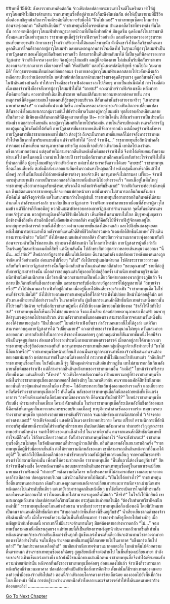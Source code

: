 ##บทที่ 1560: สังหารราชาเทพติดต่อกัน
จ้าวเฟิงปลดปล่อยกระบวนท่าโจมตีในพริบตา ทำให้ผู้อาวุโสผมฟ้าไม่มีแรงต้านทาน
ราชาเทพทุนซื่อที่อยู่ด้านหลังก็ตะลึงงันเช่นกัน ต่อให้เป็นเขายามที่มีชีวิต เมื่อต้องเผชิญหน้ากับการโจมตีระดับนี้ก็ยากจะรับมือได้
“ฝันไปเถอะ!”
ราชาเทพทุนซื่อตะโกนกร้าว ก่อนจะพุ่งออกมา
“กลืนฟ้าเก็บดิน!”
ราชาเทพทุนซื่อโคจรพลังเทพ สำแดงเคล็ดวิชาที่ทรงพลัง
ทันใดนั้น อากาศเหนือผู้อาวุโสผมฟ้าปรากฏระลอกน้ำวนที่เป็นดั่งปากยักษ์ มันดูดซึม ฉุดดึงพลังในธรรมชาติทั้งหมดแถวนั้นอย่างรุนแรง
ราชาเทพทุนซื่อรู้ว่าจ้าวเฟิงรวดเร็วอย่างยิ่ง แถมยังครอบครองอาวุธบรรพชนเทียมทะยานฟ้า
ถ้าหากเขาจู่โจมจ้าวเฟิงอาจไม่ได้ผลอะไรมากนัก
ดังนั้นเขาจึงใช้เคล็ดวิชากลืนนภาดูดกลืนการโจมตีรอบกายผู้อาวุโสผมฟ้า ลดทอนพลานุภาพการโจมตีลงไป
ในฐานะที่ผู้อาวุโสผมฟ้าเป็นกายวัฏสงสาร ขอแค่ไม่ถูกปลิดชีพอย่างรวดเร็ว ก็สามารถฟื้นคืนชีพกลับมาได้ นี่เป็นจุดที่พิสดารของกายวัฏสงสาร
จ้าวเฟิงโคจรดวงตาซ้าย จ้องผู้อาวุโสผมฟ้า คนผู้นี้จะต้องตาย ไม่เช่นนั้นรับมือกับราชาเทพสองคนจะลำบากเอาการ
เมื่อเจอการโจมตี ‘หัตถ์ปิดฟ้า’ และยังมีเนตรอัสนีบริสุทธิ์ รวมไปถึง ‘คมดาบมิติ’ ที่อาวุธบรรพชนเทียมปลดปล่อยออกมา ร่างกายของผู้อาวุโสผมฟ้าแหลกสลายไประดับหนึ่งแล้ว เหลือกายเพียงส่วนน้อยเท่านั้น
แต่ปากยักษ์กลืนนภาด้านบนสร้างแรงฉุดดึงรุนแรง ดูดกลืนพลังโจมตีในฟ้าดินอย่างบ้าคลั่ง ทำให้การโจมตีของจ้าวเฟิงอ่อนแรงลงไปเรื่อยๆ
หากเป็นเช่นนี้ต่อไป การโจมตีต่อเนื่องของจ้าวเฟิงก็อาจสังหารผู้อาวุโสผมฟ้าไม่ได้
“ตายซะ!”
ดวงตาซ้ายจ้าวเฟิงจ้องเขม็ง พลังมายาดั้งเดิมทะลักล้น ดวงตาซ้ายที่เดิมเป็นประกาย พลันแผ่สีสันมายาออกมาหลายต่อหลายชั้น
ภาพเหตุการณ์นี้ดึงดูดความสนใจของคนที่สู้รบอยู่รอบบริเวณ สีสันเหล่านั้นช่างสวยงามจริงๆ
“เนตรเทพมายาทำลายล้าง!”
ความคิดที่แน่วแน่เกิดขึ้น ภาพในครรลองสายตาของจ้าวเฟิงเกิดการเปลี่ยนแปลง
สีสันของทั้งโลกมายาเกาะกลุ่มรวมกันไปยังร่างที่ขาดวิ่นของผู้อาวุโสผมฟ้า ทุกสิ่งรอบตัวเหมือนกลายเป็นสีขาวดำ มีเพียงแค่สีสันหลากสีที่ดึงดูดสายตาที่สุด
ปัง~
ทว่าทันใดนั้น สีสันพร่างพราวเป็นประหนึ่งฟองน้ำ แตกสลายโดยพลัน และผู้อาวุโสผมฟ้าก็หายไปพร้อมกัน
ภายในเรือรบสีทองดำ เนตรสังสารวัฏของผู้คุมกฎโย่วสัมผัสได้ทันที
กายวัฏสงสารขั้นราชาเทพเดิมทีจัดการยากนัก แต่เมื่อครู่จ้าวเฟิงสังหารกายวัฏสงสารขั้นราชาเทพของเขาไปแล้ว
ต้องรู้ว่า ถึงจะเป็นราชาเทพชั้นยอดก็ไม่อาจสังหารราชาเทพทั่วไปจนสิ้นซากในพริบตาแบบนั้น แต่จ้าวเฟิงทำได้
“อ๊าก! จ้าวเฟิง…”
ราชาเทพทุนซื่อสีหน้าบ้าคลั่ง คำรามอย่างโหดเหี้ยม พลานุภาพชวนเขย่าขวัญ
ตอนที่เจอกับจ้าวเฟิงก่อนนี้ เขาคิดไปเองว่าตนแข็งแกร่งมากกว่าแน่ แต่สุดท้ายไม่สามารถกลืนกินพลังดั้งเดิมของจ้าวเฟิงได้ จึงทำได้เพียงยอมรับความพ่ายแพ้ไป
แต่ในตอนนี้ เวลาผ่านไปหลายปี เขาร่วมมือกับราชาเทพอีกคนหนึ่งกลับทำอะไรจ้าวเฟิงไม่ได้
ที่น่าตลกก็คือ ผู้อาวุโสผมฟ้าถูกจ้าวเฟิงสังหาร แต่เขาไม่สามารถขัดขวางได้เลย
“ตายซะ!”
ราชาเทพทุนซื่อตะโกนเสียงดัง สะบัดมือส่งระลอกแสงอึมครึมราวฝนห่าใหญ่ออกไป
พลังกลุ่มนี้เขาเพิ่งกลืนเข้าไปเมื่อครู่ ภายในนั้นยังแฝงไปด้วยพลังสังหารต่างๆ ของจ้าวเฟิง พลานุภาพจึงไม่ธรรมดา
เปรี๊ยะ~
จ้าวเฟิงกระตุ้นทะยานฟ้า กลายเป็นระลอกแสงสีเงินสายหนึ่งบินหนีไปอย่างรวดเร็ว
“ตอนนี้อยู่ในศึกใหญ่ ราชาเทพทุนซื่อสามารถดูดรับพลังรอบบริเวณได้ พลังแท้จริงเพิ่มขึ้นมาก!”
จ้าวเฟิงวิเคราะห์อย่างมีเหตุมีผล
ถึงแม้ตอนแรกราชาเทพทุนซื่อจะยอมแพ้ต่อหน้าเขา แต่นั่นเพราะไม่สามารถกลืนกินพลังมายาดั้งเดิมได้ พลังจึงถูกจำกัด
แต่ในสนามรบกว้างใหญ่เช่นนี้ ราชาเทพทุนซื่อสามารถกลืนกินพลังได้ตามอำเภอใจ กำลังรบแกร่งกล้า บวกกับเป็นกายวัฏสงสาร จ้าวเฟิงยากจะทำลายเขาเหมือนที่สังหารผู้อาวุโสผมฟ้า
แต่วิธีการก็ยังพอมีอยู่
พวกฝืนชะตาฟ้าครอบครองกายวัฏสงสารจำนวนมาก จุดนี้พันธมิตรเนตรเทพเจ้ารู้มานาน พวกผู้ทรงภูมิเองก็คิดวิธีรับมือได้แล้ว
เห็นเพียงในสนามรบไม่ไกล มีบุรุษหนุ่มชุดขาว มือข้างหนึ่งถือพัด ส่วนอีกมือหนึ่งถือแผ่นค่ายกลสีดำ
คนผู้นี้ก็คือถังไป๋ที่จ้าวเฟิงรู้จักตอนอยู่ในมหาสมุทรเพลิงสวรรค์
ยามนี้ถังไป๋ทะลวงผ่านจอมเทพขั้นสองได้นานแล้ว และไปถึงขั้นสองสุดยอด พลังไม่สามารถประมาทได้
หลังจากที่แดนศักดิ์สิทธิ์ชีวิตเรียกรวมพล ‘แดนศักดิ์สิทธิ์ผนึกเทพ’ ก็รีบเดินทางมารวมตัวด้วย
“ผนึก!”
ถังไป๋ตบลงบนแผ่นค่ายกลสีดำ อักขระสีขาวจำนวนมากพวยพุ่งออกมาทันที ก่อนจะรวมตัวเป็นโซ่หลายเส้น พุ่งทะลวงไปด้านหน้า
ไม่ไกลเท่าไหร่นัก กายวัฏสงสารผู้หนึ่งกำลังโรมรันอยู่กับสมาชิกแดนศักดิ์สิทธิ์
แต่ฉับพลันนั้น โซ่อักขระสีขาวสุกสกาวหลายเส้นหมุนวนออกมา
“นี่มัน…อะไรกัน?”
สีหน้ากายวัฏสงสารเปลี่ยนไปเล็กน้อย ดิ้นรนสุดกำลัง แต่กลับพบว่าพลังของตนเองถูกจำกัดเอาไว้อย่างหนัก อ่อนแรงไปเรื่อยๆ
“เก็บ!”
ถังไป๋กระตุ้นแผ่นค่ายกล โซ่อักขระขาวแวววาวหดกลับทันที
แต่กายวัฏสงสารร่างนั้นก็ถูกดึงกลับเข้ามาในแผ่นค่ายกลสีดำด้วย
“ขอบคุณมาก!”
ชายที่ต่อสู้กับกายวัฏสงสารร่างนั้น เมื่อกล่าวขอบคุณแล้วก็พุ่งออกไปต่อสู้อีกครั้ง
เผ่าผนึกเทพชำนาญวิชาผนึก ผนึกฟ้าผนึกดินผนึกเทพ
เมื่อวิชาผนึกพวกเขาผสานเป็นหนึ่งเดียวกับค่ายกลของพวกผู้ทรงภูมิแล้ว จึงกลายเป็นวิชาผนึกที่แข็งแกร่งมากขึ้น และสามารถรับมือกับกายวัฏสงสารที่ไม่สูญสลายได้
“สหายจ้าวหรือ?”
ถังไป๋หันมามองจ้าวเฟิงที่อยู่อีกฟาก
เมื่อครู่นี้เขาได้ยินเสียงของจ้าวเฟิง
“ราชาเทพทุนซื่อ ไม่ใช่คนที่ข้าจะรับมือได้!”
ถังไป๋ปรายตามองราชาเทพทุนซื่อที่ไล่ล่าจ้าวเฟิงไม่ปล่อย สีหน้าไม่ค่อยสู้ดีนัก แต่ตัวเขาเองก็ทะยานไปอย่างรวดเร็ว
ในเวลาเดียวกัน ผู้แข็งแกร่งแดนศักดิ์สิทธิ์ผนึกเทพส่วนหนึ่งแถวนั้นก็ไปรวมตัวกันด้วย
จะรับมือกับราชาเทพผู้หนึ่ง ถังไป๋เพียงคนเดียวย่อมไม่เพียงพอ
“ข้าสั่งให้ไสหัวไปซะ!”
ราชาเทพทุนซื่อก็เห็นอะไรไม่ชอบมาพากล จึงตะเบ็งเสียง ปลดปล่อยพลานุภาพสะเทือนฟ้า ลมพายุสีดำรุนแรงพุ่งออกไปรอบบริเวณ
ด้วยพลังราชาเทพชั้นยอดของเขา สามารถสังหารจอมเทพขั้นหนึ่งขั้นสองได้ง่ายดายอยู่แล้ว
“ฝันไปเถอะ!”
ใบหน้าจ้าวเฟิงเย็นชา
กำลังรบคนพวกนี้ไม่ได้สูงส่ง แต่มีวิชาสามารถควบคุมกายวัฏสงสารได้
“เปลี่ยนมายา!”
ดวงตาซ้ายของจ้าวเฟิงหมุนวนไม่หยุด ควันแสงมายาลอยออกมา แทรกตัวเข้าไปในอากาศ
สิ่งของทั้งหมดค่อยๆ ถูกปกคลุมด้วยสีสันมายาชั้นหนึ่งโดยมีจ้าวเฟิงเป็นจุดศูนย์กลาง ส่องแสงเรืองรองประหนึ่งภาพมายาของสรวงสรรค์
เมื่อตกอยู่ภายใต้ภาพลวงตา ราชาเทพทุนซื่อรู้สึกอ่อนเรงลงทันที พลานุภาพของราชาเทพชั้นยอดกลุ่มนั้นถูกจ้าวเฟิงทำลายไป
“มาไม้นี้อีกแล้วหรือ?”
ราชาเทพทุนซื่อหน้าเปลี่ยนสี
ตอนนั้นเขาถูกกระบวนท่านี้ของจ้าวเฟิงเล่นงานจนต้องขอยอมแพ้มาแล้ว
แต่สถานภารณ์ในตอนนี้ต่างออกไป กระบวนท่านี้ไม่มีผลอะไรกับเขาแล้ว
“กลืนกิน!”
ราชาเทพทุนซื่อตะโกน ในรัศมีแสนลี้ จู่ๆ ก็มีหลุมดำจำนวนสิบอันปรากฏขึ้น
เขาไม่สามารถกลืนกินพลังมายาดั้งเดิมของจ้าวเฟิง แต่ก็สามารถกลืนกินพลังเทพของราชาเทพคนอื่น
“ลงมือ!”
ใบหน้าจ้าวเฟิงราบเรียบนิ่งเฉย แค่นเสียงต่ำ
“สังหาร!”
จ้าวเฟิงโคจรพลังความคิด เป้าหมายรวมอยู่ที่ร่างราชาเทพทุนซื่อ
พลังในร่างราชาเทพทุนซื่อแตกสลายออกไปอย่างช้าๆ
ในเวลาเดียวกัน คนจากแดนศักดิ์สิทธิ์ผนึกเทพแถวนั้นก็กระตุ้นแผ่นค่ายกลในมือ
เปรี๊ยะ~
โซ่อักขระหลายสิบเส้นพุ่งออกมอย่างรวดเร็ว และเกี่ยวกระหวัดรัดรั้งร่างราชาเทพทุนซื่อเอาไว้
ทันใดนั้น พลังของราชาเทพทุนซื่อก็ผนึกลงด้วยพลังที่แข็งแกร่งเอาการ
“อาศัยเพียงแค่พลังเล็กน้อยพวกนี้ของพวกเจ้า ก็คิดจะมารับมือข้ารึ?”
ใบหน้าราชาเทพทุนซื่อเรียบนิ่ง คำรามอย่างโหดเหี้ยม
โครม!
ฉับพลันนั้น ในร่างราชาเทพทุนซื่อก็ระเบิดพลังที่แข็งกล้าออกมา
นี่คือพลังที่เขาดูดกลืนมาจากสนามรบรอบบริเวณเมื่อครู่
พายุมังกรดำสาดซัดออกจากร่าง หมุนวนรอบร่างราชาเทพทุนซื่อ ทุกอย่างรอบกายเขาพลันปริร้าวออก จนผลลัพธ์ของการผนึกสลายไป
“เจ้าจงตายอย่างสงบเถอะ!”
จ้าวเฟิงจ้องเขม็ง แสงอัสนีในดวงตาซ้ายทอประกาย
โครม เปรี้ยง!
ตราผนึกกระบี่อัสนีเทวะบริสุทธิ์สายหนึ่งระเบิดใส่ร่างบริสุทธิ์ราชาเทพ
มันปลดปล่อยพลังมหาศาล ทำลายร่างวิญญาณราชาเทพอย่างหนักหน่วง จนทำให้ร่างของเขาแข็งค้างไป
ในเวลาเดียวกัน คนจากแดนศักดิ์สิทธิ์ผนึกเทพก็ทำโจมตีอีกครั้ง โซ่อักขระยืดยาวออกมา รัดรั้งร่างราชาเทพทุนซื่อเอาไว้
“คิดจะขังข้าเรอะ!”
ราชาเทพทุนซื่อดิ้นรนไม่หยุด
ในรัศมีหลายแสนลี้ปรากฏน้ำวนสีดำขึ้น กลืนกินเอาพลังในสนามรบอีกครั้ง
“ราชาเทพทุนซื่อผู้นี้รับมือยากเย็นนัก ต่อให้พวกเราผนึกพลังของเขา เขาก็สามารถกลืนกินพลังจากที่อื่นมาได้อยู่ดี!”
ใบหน้าถังไป๋ซีดเผือดเล็กน้อย
หนำซ้ำรอบบริเวณยังมีผู้แข็งแกร่งคนอื่นๆ จากพวกฝืนชะตาฟ้าตรงเข้าไปสถานที่แห่งนั้น เพื่อมาให้ความช่วยเหลือ ราชาเทพทุนซื่อ
“พื้นที่แถวนี้ต้องขึ้นอยู่กับข้า!”
สีหน้าจ้าวเฟิงค้างแข็ง โคจรพลังความคิด
ขอบเขตการกลืนกินของราชาเทพทุนซื่ออยู่ในอาณาเขตเปลี่ยนมายาของจ้าวเฟิงพอดี
“ทำลาย!”
พลังความคิดโคจร พลังประหลาดที่ไม่สามารถขัดขวางและยากจะคาดเดาก็ระเบิดออก ปกคลุมรอบบริเวณ
แล้วน้ำวนสีดำหายไปทีละอัน
“เป็นไปได้อย่างไร?”
ราชาเทพทุนซื่อตื่นตระหนกอย่างมาก
เดิมตัวเขาเองถูกลดทอนพลังจากเปลี่ยนมายาและการผนึกจากเผ่าผนึกเทพ พลังลดลงไปแค่ระดับขั้นเดียว
แต่เขายังสามารถดูดกลืนพลังอื่นๆ มาใช้เพื่อระเบิดการโจมตีที่ทรงพลัง และดิ้นรนหนีออกมาได้
ทว่าในตอนนี้เขาไม่สามารถจะดูดกลืนได้แล้ว
“ดีจริง!”
ในใจถังไป๋นึกยินดี เขาเผาผลาญพลังเทพ ปลดปล่อยเคล็ดวิชาผนึกเทพ กระตุ้นแผ่นค่ายกลในมือ
“ต้องรีบทำลายวิชาปิดผนึกเหล่านี้!”
ราชาเทพทุนซื่อตะโกนอย่างร้อนรน
พวกที่มาช่วยราชาเทพทุนซื่อก็ลงมือพอดี โดยมีเป้าหมายเป็นคนจากแดนศักดิ์สิทธิ์ผนึกเทพ
“ข้าบอกแล้วว่าพื้นที่ตรงนี้ขึ้นอยู่กับข้า!”
น้ำเสียงเย็นชากดต่ำของจ้าวเฟิงดังมาอีกครั้ง
เมื่อโคจรพลังความคิดในพื้นที่เปลี่ยนมายา ร่างของฟากศัตรูก็หายไปอย่างช้าๆ
เมื่อเผชิญหน้ากับทั้งหมดนี้ พวกเขาก็ไม่มีแรงจะต้านทานใดๆ มีแต่ต้องตายอย่างหวาดกลัว
“ไม่…”
จอมเทพขั้นสามคนหนึ่งดิ้นรนสุดแรง แต่ทำแบบนี้ก็เป็นเพียงการเผชิญหน้ากับความกลัวมากขึ้นก็เท่านั้น
พลังเนตรเทพเจ้าของจ้าวเฟิงแข็งแกร่งขึ้นทุกที ผู้แข็งแกร่งในระดับเดียวกันจะต้านทานวิชาดวงตามายาของเขาได้อย่างไรกัน
จนในที่สุด ร่างจอมเทพขั้นสามผู้นี้ก็สลายหายไปในอากาศ
“แข็งแกร่งเกินไปแล้ว!”
“แปลกประหลาดเหลือเกิน!”
สมาชิกเผ่าผนึกเทพจำนวนมากตกตะลึง ใบหน้าเต็มไปด้วยความตื่นตระหนก
ส่วนราชาเทพทุนซื่อเองก็ค่อยๆ สูญเสียพลังที่จะต่อต้านไป
ในพื้นที่ของเปลี่ยนมายา กำลังรบของจ้าวเฟิงแข็งแกร่งอย่างยิ่ง แล้วยังมีวิชาผนึกของเผ่าผนึกเทพ ราชาเทพทุนซื่อจึงทำได้เพียงยอมรับความพ่ายแพ้เท่านั้น
หลังจากที่พลังของราชาเทพทุนซื่อค่อยๆ อ่อนแอลงไปแล้ว จ้าวเฟิงก็รวบรวมเอาพลังบริสุทธิ์จำนวนมหาศาล ปลดปล่อยหัตถ์ปิดฟ้าเพื่อสังหารอีกฝ่าย
ตั้งแต่นั้นก็มีราชาเทพสองคนตายลงด้วยน้ำมือของจ้าวเฟิงไปแล้ว
ตอนนี้จ้าวเฟิงลอบโคจรดวงตาซ้ายเล็กน้อย มองออกไปยังพื้นที่กว้างไกลเบื้องหน้า
ที่นั่น การต่อสู้ระหว่างนายเหนือหัวทั้งหลายและเจ้าสวรรค์ทำให้ทั้งดินแดนเทพรกร้างต้องตกตะลึง!
................................


[Go To Next Chapter]( ./417.md)